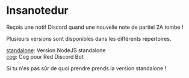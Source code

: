 # Insanotedur

Reçois une notif Discord quand une nouvelle note de partiel 2A tombe !

Plusieurs versions sont disponibles dans les différents répertoires.

[standalone](standalone/): Version NodeJS standalone   
[cog](cog/): Cog pour Red Discord Bot

Si tu n'es pas sûr de quoi prendre prends la version standalone !